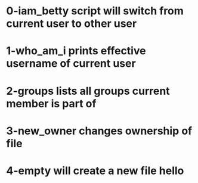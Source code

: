 # 0-iam_betty script will switch from current user to other user
# 1-who_am_i prints effective username of current user
# 2-groups lists all groups current member is part of
# 3-new_owner changes ownership of file
# 4-empty will create a new file hello
